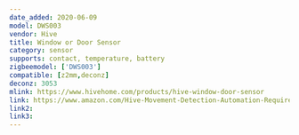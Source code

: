 ```yaml
---
date_added: 2020-06-09
model: DWS003
vendor: Hive
title: Window or Door Sensor
category: sensor
supports: contact, temperature, battery
zigbeemodel: ['DWS003']
compatible: [z2mm,deconz]
deconz: 3053
mlink: https://www.hivehome.com/products/hive-window-door-sensor
link: https://www.amazon.com/Hive-Movement-Detection-Automation-Requires/dp/B07BZ85VG4
link2:
link3: 
---
```

